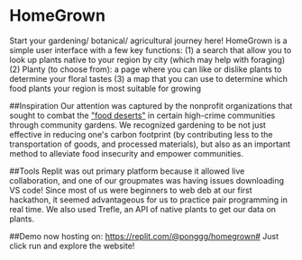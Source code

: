 # HomeGrown

Start your gardening/ botanical/ agricultural journey here!
HomeGrown is a simple user interface with a few key functions:
(1) a search that allow you to look up plants native to your region by city (which may help with foraging)
(2) Planty (to choose from): a page where you can like or dislike plants to determine your floral tastes
(3) a map that you can use to determine which food plants your region is most suitable for growing

##Inspiration
Our attention was captured by the nonprofit organizations that sought to combat the ["food deserts"](https://www.aecf.org/blog/exploring-americas-food-deserts) in certain high-crime communities through community gardens. We recognized gardening to be not just effective in reducing one's carbon footprint (by contributing less to the transportation of goods, and processed materials), but also as an important method to alleviate food insecurity and empower communities.

##Tools
Replit was out primary platform because it allowed live collaboration, and one of our groupmates was having issues downloading VS code! Since most of us were beginners to web deb at our first hackathon, it seemed advantageous for us to practice pair programming in real time.
We also used Trefle, an API of native plants to get our data on plants.

##Demo
now hosting on:
https://replit.com/@ponggg/homegrown#
Just click run and explore the website!

